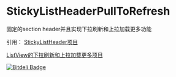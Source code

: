StickyListHeaderPullToRefresh
=============================

固定的section header并且实现下拉刷新和上拉加载更多功能


引用：
[StickyListHeader项目](https://github.com/loopj/android-async-http)

[ListView的下拉刷新和上拉加载更多项目](https://github.com/Maxwin-z/XListView-Android)

[![Bitdeli Badge](http://d.pcs.baidu.com/thumbnail/7fba575cca27a17106d1cf2b061eb43d?fid=1395154528-250528-205797574637862&time=1418202000&sign=FDTAER-DCb740ccc5511e5e8fedcff06b081203-BPNTPw8HCmq73pENW%2BQVQ%2FFHbh4%3D&rt=sh&expires=2h&r=280948002&sharesign=unknown&size=c710_u500&quality=100)](http://blog.csdn.net/xuhl1022/article/details/30226593)
